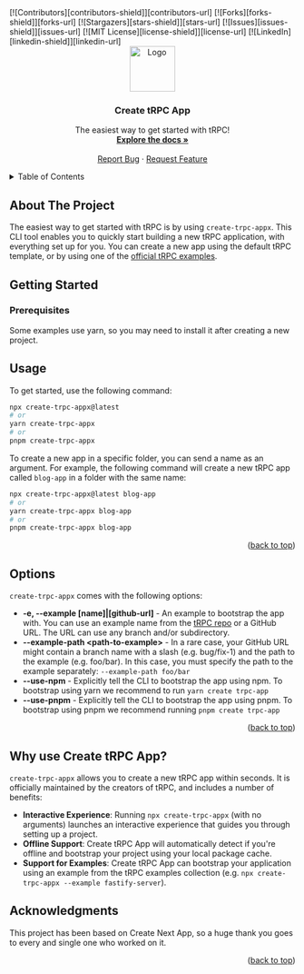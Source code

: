 <div id="top"></div>
[![Contributors][contributors-shield]][contributors-url]
[![Forks][forks-shield]][forks-url]
[![Stargazers][stars-shield]][stars-url]
[![Issues][issues-shield]][issues-url]
[![MIT License][license-shield]][license-url]
[![LinkedIn][linkedin-shield]][linkedin-url]

<!-- PROJECT LOGO -->
<br />
<div align="center">
  <a href="https://github.com/omar-dulaimi/create-trpc-app">
    <img src="https://raw.githubusercontent.com/omar-dulaimi/create-trpc-app/master/logo.png" alt="Logo" width="80" height="80">
  </a>

  <h3 align="center">Create tRPC App</h3>

  <p align="center">
    The easiest way to get started with tRPC!
    <br />
    <a href="#options"><strong>Explore the docs »</strong></a>
    <br />
    <br />
    <a href="https://github.com/omar-dulaimi/create-trpc-app/issues/new?template=bug_report.yml">Report Bug</a>
    ·
    <a href="https://github.com/omar-dulaimi/create-trpc-app/issues/new?template=feature_request.md">Request Feature</a>
  </p>
</div>

<!-- TABLE OF CONTENTS -->
<details>
  <summary>Table of Contents</summary>
  <ol>
    <li>
      <a href="#about-the-project">About The Project</a>
    </li>
    <li>
      <a href="#getting-started">Getting Started</a>
      <ul>
        <li><a href="#prerequisites">Prerequisites</a></li>
      </ul>
    </li>
    <li><a href="#usage">Usage</a></li>
    <li><a href="#options">Options</a></li>
    <li>
      <a href="#why-use-create-trpc-app">Why use Create tRPC App?</a>
    </li>
    <li><a href="#acknowledgments">Acknowledgments</a></li>
  </ol>
</details>

<!-- ABOUT THE PROJECT -->

## About The Project

The easiest way to get started with tRPC is by using `create-trpc-appx`. This CLI tool enables you to quickly start building a new tRPC application, with everything set up for you. You can create a new app using the default tRPC template, or by using one of the [official tRPC examples](https://github.com/trpc/trpc/tree/main/examples).

<!-- GETTING STARTED -->

## Getting Started

### Prerequisites

Some examples use yarn, so you may need to install it after creating a new project.

<!-- USAGE EXAMPLES -->

## Usage

To get started, use the following command:

```bash
npx create-trpc-appx@latest
# or
yarn create-trpc-appx
# or
pnpm create-trpc-appx
```

To create a new app in a specific folder, you can send a name as an argument. For example, the following command will create a new tRPC app called `blog-app` in a folder with the same name:

```bash
npx create-trpc-appx@latest blog-app
# or
yarn create-trpc-appx blog-app
# or
pnpm create-trpc-appx blog-app
```

<p align="right">(<a href="#top">back to top</a>)</p>

<!-- OPTIONS -->

## Options

`create-trpc-appx` comes with the following options:

- **-e, --example [name]|[github-url]** - An example to bootstrap the app with. You can use an example name from the [tRPC repo](https://github.com/trpc/trpc/tree/main/examples) or a GitHub URL. The URL can use any branch and/or subdirectory.
- **--example-path &lt;path-to-example&gt;** - In a rare case, your GitHub URL might contain a branch name with a slash (e.g. bug/fix-1) and the path to the example (e.g. foo/bar). In this case, you must specify the path to the example separately: `--example-path foo/bar`
- **--use-npm** - Explicitly tell the CLI to bootstrap the app using npm. To bootstrap using yarn we recommend to run `yarn create trpc-app`
- **--use-pnpm** - Explicitly tell the CLI to bootstrap the app using pnpm. To bootstrap using pnpm we recommend running `pnpm create trpc-app`

<p align="right">(<a href="#top">back to top</a>)</p>

<!-- WHY USE CREATE TRPC APP -->

## Why use Create tRPC App?

`create-trpc-appx` allows you to create a new tRPC app within seconds. It is officially maintained by the creators of tRPC, and includes a number of benefits:

- **Interactive Experience**: Running `npx create-trpc-appx` (with no arguments) launches an interactive experience that guides you through setting up a project.
- **Offline Support**: Create tRPC App will automatically detect if you're offline and bootstrap your project using your local package cache.
- **Support for Examples**: Create tRPC App can bootstrap your application using an example from the tRPC examples collection (e.g. `npx create-trpc-appx --example fastify-server`).

<!-- ACKNOWLEDGMENTS -->

## Acknowledgments

This project has been based on Create Next App, so a huge thank you goes to every and single one who worked on it.

<p align="right">(<a href="#top">back to top</a>)</p>

<!-- MARKDOWN LINKS & IMAGES -->
<!-- https://www.markdownguide.org/basic-syntax/#reference-style-links -->

[contributors-shield]: https://img.shields.io/github/contributors/othneildrew/Best-README-Template.svg?style=for-the-badge
[contributors-url]: https://github.com/omar-dulaimi/create-trpc-app/graphs/contributors
[forks-shield]: https://img.shields.io/github/forks/othneildrew/Best-README-Template.svg?style=for-the-badge
[forks-url]: https://github.com/omar-dulaimi/create-trpc-app/network/members
[stars-shield]: https://img.shields.io/github/stars/othneildrew/Best-README-Template.svg?style=for-the-badge
[stars-url]: https://github.com/omar-dulaimi/create-trpc-app/stargazers
[issues-shield]: https://img.shields.io/github/issues/othneildrew/Best-README-Template.svg?style=for-the-badge
[issues-url]: https://github.com/omar-dulaimi/create-trpc-app/issues
[license-shield]: https://img.shields.io/github/license/othneildrew/Best-README-Template.svg?style=for-the-badge
[license-url]: https://github.com/omar-dulaimi/create-trpc-app/blob/master/LICENSE.txt
[linkedin-shield]: https://img.shields.io/badge/-LinkedIn-black.svg?style=for-the-badge&logo=linkedin&colorB=555
[linkedin-url]: https://linkedin.com/in/othneildrew
[product-screenshot]: images/screenshot.png

<!-- # Create tRPC App (based on create-next-app)

The easiest way to get started with tRPC is by using `create-trpc-appx`. This CLI tool enables you to quickly start building a new tRPC application, with everything set up for you. You can create a new app using the default tRPC template, or by using one of the [official tRPC examples](https://github.com/trpc/trpc/tree/main/examples). To get started, use the following command:

```bash
npx create-trpc-appx@latest
# or
yarn create trpc-app
# or
pnpm create trpc-app
```

To create a new app in a specific folder, you can send a name as an argument. For example, the following command will create a new tRPC app called `blog-app` in a folder with the same name:

```bash
npx create-trpc-appx@latest blog-app
# or
yarn create-trpc-appx blog-app
# or
pnpm create-trpc-appx blog-app
```

## Options

`create-trpc-appx` comes with the following options:

- **-e, --example [name]|[github-url]** - An example to bootstrap the app with. You can use an example name from the [tRPC repo](https://github.com/trpc/trpc/tree/main/examples) or a GitHub URL. The URL can use any branch and/or subdirectory.
- **--example-path &lt;path-to-example&gt;** - In a rare case, your GitHub URL might contain a branch name with a slash (e.g. bug/fix-1) and the path to the example (e.g. foo/bar). In this case, you must specify the path to the example separately: `--example-path foo/bar`
- **--use-npm** - Explicitly tell the CLI to bootstrap the app using npm. To bootstrap using yarn we recommend to run `yarn create trpc-app`
- **--use-pnpm** - Explicitly tell the CLI to bootstrap the app using pnpm. To bootstrap using pnpm we recommend running `pnpm create trpc-app`

## Why use Create tRPC App?

`create-trpc-appx` allows you to create a new tRPC app within seconds. It is officially maintained by the creators of tRPC, and includes a number of benefits:

- **Interactive Experience**: Running `npx create-trpc-appx` (with no arguments) launches an interactive experience that guides you through setting up a project.
- **Offline Support**: Create tRPC App will automatically detect if you're offline and bootstrap your project using your local package cache.
- **Support for Examples**: Create tRPC App can bootstrap your application using an example from the tRPC examples collection (e.g. `npx create-trpc-appx --example fastify-server`).

## Special Thanks

Huge thank you goes to the Next.js team and all contributors who worked on the create-next-app project, without them, this wouldn't have come to light this quickly. -->
